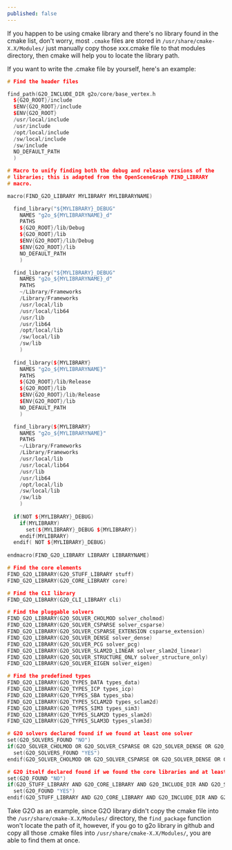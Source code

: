 ```yaml
---
published: false
---
```

If you happen to be using cmake library and there's no library found in the cmake list, don't worry, most `.cmake` files are stored in `/usr/share/cmake-X.X/Modules/` just manually copy those xxx.cmake file to that modules directory, then cmake will help you to locate the library path.

If you want to write the .cmake file by yourself, here's an example:
```cpp
# Find the header files

find_path(G2O_INCLUDE_DIR g2o/core/base_vertex.h
  ${G2O_ROOT}/include
  $ENV{G2O_ROOT}/include
  $ENV{G2O_ROOT}
  /usr/local/include
  /usr/include
  /opt/local/include
  /sw/local/include
  /sw/include
  NO_DEFAULT_PATH
  )

# Macro to unify finding both the debug and release versions of the
# libraries; this is adapted from the OpenSceneGraph FIND_LIBRARY
# macro.

macro(FIND_G2O_LIBRARY MYLIBRARY MYLIBRARYNAME)

  find_library("${MYLIBRARY}_DEBUG"
    NAMES "g2o_${MYLIBRARYNAME}_d"
    PATHS
    ${G2O_ROOT}/lib/Debug
    ${G2O_ROOT}/lib
    $ENV{G2O_ROOT}/lib/Debug
    $ENV{G2O_ROOT}/lib
    NO_DEFAULT_PATH
    )

  find_library("${MYLIBRARY}_DEBUG"
    NAMES "g2o_${MYLIBRARYNAME}_d"
    PATHS
    ~/Library/Frameworks
    /Library/Frameworks
    /usr/local/lib
    /usr/local/lib64
    /usr/lib
    /usr/lib64
    /opt/local/lib
    /sw/local/lib
    /sw/lib
    )
  
  find_library(${MYLIBRARY}
    NAMES "g2o_${MYLIBRARYNAME}"
    PATHS
    ${G2O_ROOT}/lib/Release
    ${G2O_ROOT}/lib
    $ENV{G2O_ROOT}/lib/Release
    $ENV{G2O_ROOT}/lib
    NO_DEFAULT_PATH
    )

  find_library(${MYLIBRARY}
    NAMES "g2o_${MYLIBRARYNAME}"
    PATHS
    ~/Library/Frameworks
    /Library/Frameworks
    /usr/local/lib
    /usr/local/lib64
    /usr/lib
    /usr/lib64
    /opt/local/lib
    /sw/local/lib
    /sw/lib
    )
  
  if(NOT ${MYLIBRARY}_DEBUG)
    if(MYLIBRARY)
      set(${MYLIBRARY}_DEBUG ${MYLIBRARY})
    endif(MYLIBRARY)
  endif( NOT ${MYLIBRARY}_DEBUG)
  
endmacro(FIND_G2O_LIBRARY LIBRARY LIBRARYNAME)

# Find the core elements
FIND_G2O_LIBRARY(G2O_STUFF_LIBRARY stuff)
FIND_G2O_LIBRARY(G2O_CORE_LIBRARY core)

# Find the CLI library
FIND_G2O_LIBRARY(G2O_CLI_LIBRARY cli)

# Find the pluggable solvers
FIND_G2O_LIBRARY(G2O_SOLVER_CHOLMOD solver_cholmod)
FIND_G2O_LIBRARY(G2O_SOLVER_CSPARSE solver_csparse)
FIND_G2O_LIBRARY(G2O_SOLVER_CSPARSE_EXTENSION csparse_extension)
FIND_G2O_LIBRARY(G2O_SOLVER_DENSE solver_dense)
FIND_G2O_LIBRARY(G2O_SOLVER_PCG solver_pcg)
FIND_G2O_LIBRARY(G2O_SOLVER_SLAM2D_LINEAR solver_slam2d_linear)
FIND_G2O_LIBRARY(G2O_SOLVER_STRUCTURE_ONLY solver_structure_only)
FIND_G2O_LIBRARY(G2O_SOLVER_EIGEN solver_eigen)

# Find the predefined types
FIND_G2O_LIBRARY(G2O_TYPES_DATA types_data)
FIND_G2O_LIBRARY(G2O_TYPES_ICP types_icp)
FIND_G2O_LIBRARY(G2O_TYPES_SBA types_sba)
FIND_G2O_LIBRARY(G2O_TYPES_SCLAM2D types_sclam2d)
FIND_G2O_LIBRARY(G2O_TYPES_SIM3 types_sim3)
FIND_G2O_LIBRARY(G2O_TYPES_SLAM2D types_slam2d)
FIND_G2O_LIBRARY(G2O_TYPES_SLAM3D types_slam3d)

# G2O solvers declared found if we found at least one solver
set(G2O_SOLVERS_FOUND "NO")
if(G2O_SOLVER_CHOLMOD OR G2O_SOLVER_CSPARSE OR G2O_SOLVER_DENSE OR G2O_SOLVER_PCG OR G2O_SOLVER_SLAM2D_LINEAR OR G2O_SOLVER_STRUCTURE_ONLY OR G2O_SOLVER_EIGEN)
  set(G2O_SOLVERS_FOUND "YES")
endif(G2O_SOLVER_CHOLMOD OR G2O_SOLVER_CSPARSE OR G2O_SOLVER_DENSE OR G2O_SOLVER_PCG OR G2O_SOLVER_SLAM2D_LINEAR OR G2O_SOLVER_STRUCTURE_ONLY OR G2O_SOLVER_EIGEN)

# G2O itself declared found if we found the core libraries and at least one solver
set(G2O_FOUND "NO")
if(G2O_STUFF_LIBRARY AND G2O_CORE_LIBRARY AND G2O_INCLUDE_DIR AND G2O_SOLVERS_FOUND)
  set(G2O_FOUND "YES")
endif(G2O_STUFF_LIBRARY AND G2O_CORE_LIBRARY AND G2O_INCLUDE_DIR AND G2O_SOLVERS_FOUND)
```

Take G2O as an example, since G2O library didn't copy the cmake file into the `/usr/share/cmake-X.X/Modules/` directory, the `find_package` function won't locate the path of it, however, if you go to g2o library in github and copy all those .cmake files into `/usr/share/cmake-X.X/Modules/`, you are able to find them at once.
